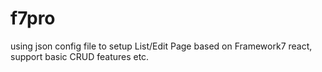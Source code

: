 # f7pro
using json config file to setup List/Edit Page based on Framework7 react, support basic CRUD features etc.
